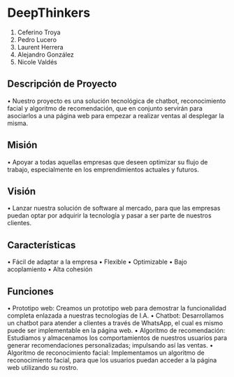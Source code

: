 # DeepThinkers

1.	Ceferino Troya
2.	Pedro Lucero
3.	Laurent Herrera
4.	Alejandro González
5.	Nicole Valdés

## Descripción de Proyecto
•	Nuestro proyecto es una solución tecnológica de chatbot, reconocimiento facial y algoritmo de recomendación, que en conjunto servirán para asociarlos a una página web para empezar a realizar ventas al desplegar la misma.


## Misión
•	Apoyar a todas aquellas empresas que deseen optimizar su flujo de trabajo, especialmente en los emprendimientos actuales y futuros.

## Visión
•	Lanzar nuestra solución de software al mercado, para que las empresas puedan optar por adquirir la tecnología y pasar a ser parte de nuestros clientes.

## Características
•	Fácil de adaptar a la empresa
•	Flexible
•	Optimizable
•	Bajo acoplamiento
•	Alta cohesión

## Funciones
•	Prototipo web: Creamos un prototipo web para demostrar la funcionalidad completa enlazada a nuestras tecnologías de I.A.
•	Chatbot: Desarrollamos un chatbot para atender a clientes a través de WhatsApp, el cual es mismo puede ser implementable en la página web.
•	Algoritmo de recomendación: Estudiamos y almacenamos los comportamientos de nuestros usuarios para generar recomendaciones personalizadas; impulsando así las ventas.
•	Algoritmo de reconocimiento facial: Implementamos un algoritmo de reconocimiento facial, para que los usuarios puedan acceder a la página web utilizando su rostro.
